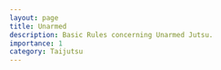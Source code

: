 ```yaml
---
layout: page
title: Unarmed
description: Basic Rules concerning Unarmed Jutsu.
importance: 1
category: Taijutsu
---
```

